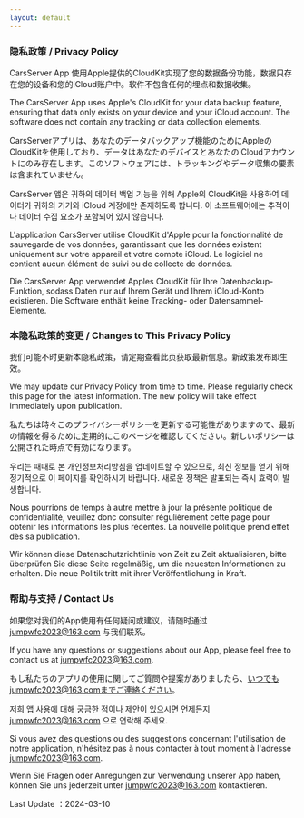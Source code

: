 ```yaml
---
layout: default
---
```


### 隐私政策 / Privacy Policy

CarsServer App 使用Apple提供的CloudKit实现了您的数据备份功能，数据只存在您的设备和您的iCloud账户中。软件不包含任何的埋点和数据收集。

The CarsServer App uses Apple's CloudKit for your data backup feature, ensuring that data only exists on your device and your iCloud account. The software does not contain any tracking or data collection elements.

CarsServerアプリは、あなたのデータバックアップ機能のためにAppleのCloudKitを使用しており、データはあなたのデバイスとあなたのiCloudアカウントにのみ存在します。このソフトウェアには、トラッキングやデータ収集の要素は含まれていません。

CarsServer 앱은 귀하의 데이터 백업 기능을 위해 Apple의 CloudKit을 사용하여 데이터가 귀하의 기기와 iCloud 계정에만 존재하도록 합니다. 이 소프트웨어에는 추적이나 데이터 수집 요소가 포함되어 있지 않습니다.

L'application CarsServer utilise CloudKit d'Apple pour la fonctionnalité de sauvegarde de vos données, garantissant que les données existent uniquement sur votre appareil et votre compte iCloud. Le logiciel ne contient aucun élément de suivi ou de collecte de données.

Die CarsServer App verwendet Apples CloudKit für Ihre Datenbackup-Funktion, sodass Daten nur auf Ihrem Gerät und Ihrem iCloud-Konto existieren. Die Software enthält keine Tracking- oder Datensammel-Elemente.

### 本隐私政策的变更 / Changes to This Privacy Policy

我们可能不时更新本隐私政策，请定期查看此页获取最新信息。新政策发布即生效。

We may update our Privacy Policy from time to time. Please regularly check this page for the latest information. The new policy will take effect immediately upon publication.

私たちは時々このプライバシーポリシーを更新する可能性がありますので、最新の情報を得るために定期的にこのページを確認してください。新しいポリシーは公開された時点で有効になります。

우리는 때때로 본 개인정보처리방침을 업데이트할 수 있으므로, 최신 정보를 얻기 위해 정기적으로 이 페이지를 확인하시기 바랍니다. 새로운 정책은 발표되는 즉시 효력이 발생합니다.

Nous pourrions de temps à autre mettre à jour la présente politique de confidentialité, veuillez donc consulter régulièrement cette page pour obtenir les informations les plus récentes. La nouvelle politique prend effet dès sa publication.

Wir können diese Datenschutzrichtlinie von Zeit zu Zeit aktualisieren, bitte überprüfen Sie diese Seite regelmäßig, um die neuesten Informationen zu erhalten. Die neue Politik tritt mit ihrer Veröffentlichung in Kraft.

### 帮助与支持 / Contact Us

如果您对我们的App使用有任何疑问或建议，请随时通过 jumpwfc2023@163.com 与我们联系。

If you have any questions or suggestions about our App, please feel free to contact us at jumpwfc2023@163.com.

もし私たちのアプリの使用に関してご質問や提案がありましたら、いつでもjumpwfc2023@163.comまでご連絡ください。

저희 앱 사용에 대해 궁금한 점이나 제안이 있으시면 언제든지 jumpwfc2023@163.com 으로 연락해 주세요.

Si vous avez des questions ou des suggestions concernant l'utilisation de notre application, n'hésitez pas à nous contacter à tout moment à l'adresse jumpwfc2023@163.com.

Wenn Sie Fragen oder Anregungen zur Verwendung unserer App haben, können Sie uns jederzeit unter jumpwfc2023@163.com kontaktieren.

Last Update ：2024-03-10
